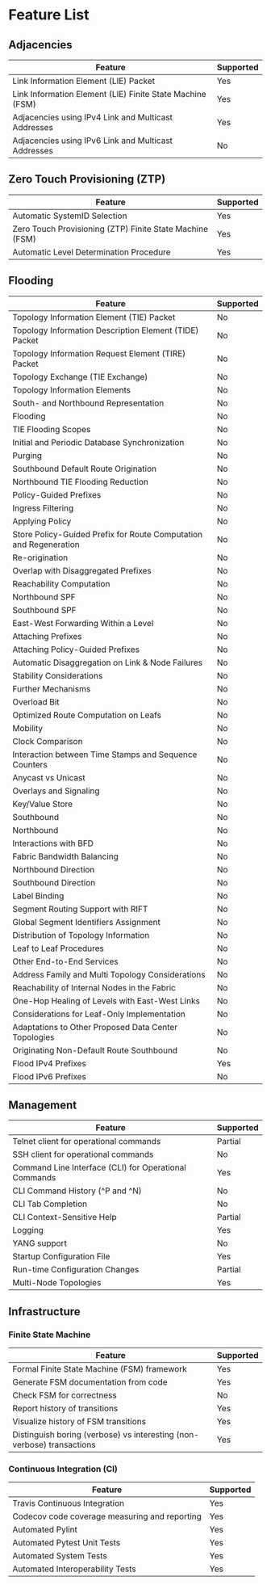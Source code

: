 # Feature List

## Adjacencies

| Feature | Supported |
| --- | --- |
| Link Information Element (LIE) Packet | Yes |
| Link Information Element (LIE) Finite State Machine (FSM) | Yes |
| Adjacencies using IPv4 Link and Multicast Addresses | Yes |
| Adjacencies using IPv6 Link and Multicast Addresses | No |

## Zero Touch Provisioning (ZTP)

| Feature | Supported |
| --- | --- |
| Automatic SystemID Selection  | Yes |
| Zero Touch Provisioning (ZTP) Finite State Machine (FSM) | Yes |
| Automatic Level Determination Procedure  | Yes |

## Flooding

| Feature | Supported |
| --- | --- |
| Topology Information Element (TIE) Packet | No |
| Topology Information Description Element (TIDE) Packet | No |
| Topology Information Request Element (TIRE) Packet | No |
| Topology Exchange (TIE Exchange) | No |
| Topology Information Elements | No |
| South- and Northbound Representation | No |
| Flooding  | No |
| TIE Flooding Scopes  | No |
| Initial and Periodic Database Synchronization  | No |
| Purging  | No |
| Southbound Default Route Origination  | No |
| Northbound TIE Flooding Reduction  | No |
| Policy-Guided Prefixes  | No |
| Ingress Filtering  | No |
| Applying Policy  | No |
| Store Policy-Guided Prefix for Route Computation and Regeneration  | No |
| Re-origination  | No |
| Overlap with Disaggregated Prefixes  | No |
| Reachability Computation  | No |
| Northbound SPF  | No |
| Southbound SPF  | No |
| East-West Forwarding Within a Level  | No |
| Attaching Prefixes  | No |
| Attaching Policy-Guided Prefixes  | No |
| Automatic Disaggregation on Link & Node Failures  | No |
| Stability Considerations  | No |
| Further Mechanisms  | No |
| Overload Bit  | No |
| Optimized Route Computation on Leafs  | No |
| Mobility  | No |
| Clock Comparison  | No |
| Interaction between Time Stamps and Sequence Counters  | No |
| Anycast vs Unicast  | No |
| Overlays and Signaling  | No |
| Key/Value Store  | No |
| Southbound  | No |
| Northbound  | No |
| Interactions with BFD  | No |
| Fabric Bandwidth Balancing  | No |
| Northbound Direction  | No |
| Southbound Direction  | No |
| Label Binding  | No |
| Segment Routing Support with RIFT  | No |
| Global Segment Identifiers Assignment  | No |
| Distribution of Topology Information  | No |
| Leaf to Leaf Procedures  | No |
| Other End-to-End Services  | No |
| Address Family and Multi Topology Considerations  | No |
| Reachability of Internal Nodes in the Fabric  | No |
| One-Hop Healing of Levels with East-West Links  | No |
| Considerations for Leaf-Only Implementation  | No |
| Adaptations to Other Proposed Data Center Topologies  | No |
| Originating Non-Default Route Southbound  | No |
| Flood IPv4 Prefixes | Yes |
| Flood IPv6 Prefixes | No |

## Management

| Feature | Supported |
| --- | --- |
| Telnet client for operational commands | Partial |
| SSH client for operational commands | No |
| Command Line Interface (CLI) for Operational Commands | Yes |
| CLI Command History (^P and ^N) | No |
| CLI Tab Completion | No |
| CLI Context-Sensitive Help | Partial |
| Logging | Yes |
| YANG support | No |
| Startup Configuration File | Yes |
| Run-time Configuration Changes | Partial |
| Multi-Node Topologies | Yes |

## Infrastructure

### Finite State Machine

| Feature | Supported |
| --- | --- |
| Formal Finite State Machine (FSM) framework | Yes |
| Generate FSM documentation from code | Yes |
| Check FSM for correctness | No |
| Report history of transitions | Yes |
| Visualize history of FSM transitions | Yes |
| Distinguish boring (verbose) vs interesting (non-verbose) transactions | Yes |

### Continuous Integration (CI)

| Feature | Supported |
| --- | --- |
| Travis Continuous Integration | Yes |
| Codecov code coverage measuring and reporting | Yes |
| Automated Pylint | Yes |
| Automated Pytest Unit Tests | Yes |
| Automated System Tests | Yes |
| Automated Interoperability Tests | Yes |
